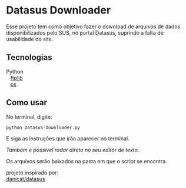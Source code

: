# Datasus Downloader

Esse projeto tem como objetivo fazer o download de arquivos de dados disponibilizados pelo SUS, no portal Datasus, suprindo a falta de usabilidade do site.

## Tecnologias

Python  
&nbsp;&nbsp;&nbsp;[ftplib](https://docs.python.org/3/library/ftplib.html)  
&nbsp;&nbsp;&nbsp;[os](https://docs.python.org/3/library/os.html)

## Como usar

No terminal, digite:
```bash
python Datasus-Downloader.py
```
E siga as instruções que irão aparecer no terminal.

*Também é possível rodar direto no seu editor de texto.*  
  
  
Os arquivos serão baixados na pasta em que o script se encontra.


projeto inspirado por:  
[danicat/datasus](https://github.com/danicat/datasus)
